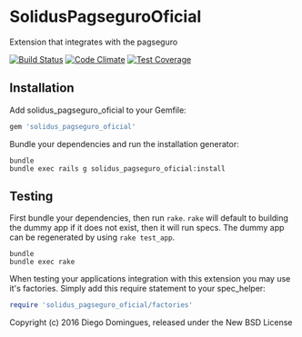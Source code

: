 SolidusPagseguroOficial
=====================

Extension that integrates with the pagseguro

[![Build Status](https://travis-ci.org/ddomingues/solidus_pagseguro_oficial.svg?branch=master)](https://travis-ci.org/ddomingues/solidus_pagseguro_oficial)
[![Code Climate](https://codeclimate.com/github/ddomingues/solidus_pagseguro_oficial/badges/gpa.svg)](https://codeclimate.com/github/ddomingues/solidus_pagseguro_oficial)
[![Test Coverage](https://codeclimate.com/github/ddomingues/solidus_pagseguro_oficial/badges/coverage.svg)](https://codeclimate.com/github/ddomingues/solidus_pagseguro_oficial/coverage)

Installation
------------

Add solidus_pagseguro_oficial to your Gemfile:

```ruby
gem 'solidus_pagseguro_oficial'
```

Bundle your dependencies and run the installation generator:

```shell
bundle
bundle exec rails g solidus_pagseguro_oficial:install
```

Testing
-------

First bundle your dependencies, then run `rake`. `rake` will default to building the dummy app if it does not exist, then it will run specs. The dummy app can be regenerated by using `rake test_app`.

```shell
bundle
bundle exec rake
```

When testing your applications integration with this extension you may use it's factories.
Simply add this require statement to your spec_helper:

```ruby
require 'solidus_pagseguro_oficial/factories'
```

Copyright (c) 2016 Diego Domingues, released under the New BSD License